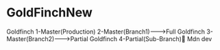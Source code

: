 # GoldFinchNew
Goldfinch 1-Master(Production)   2-Master(Branch1)--->Full Goldfinch  3-Master(Branch2)--->Partial Goldfinch 4-Partial(Sub-Branch) Mdn dev
